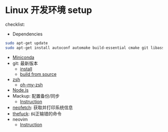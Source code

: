 # Linux 开发环境 setup

checklist:

- Dependencies
```bash
sudo apt-get update
sudo apt-get install autoconf automake build-essential cmake git libass-dev libbz2-dev libfontconfig1-dev libfreetype6-dev libfribidi-dev libharfbuzz-dev libjansson-dev liblzma-dev libmp3lame-dev libogg-dev libopus-dev libsamplerate-dev libspeex-dev libtheora-dev libtool libtool-bin libvorbis-dev libx264-dev libxml2-dev m4 make nasm patch pkg-config tar yasm zlib1g-dev python python3 python3-pip
```
- [Miniconda](https://docs.conda.io/en/latest/miniconda.html)
- git: 最新版本
    - [install](https://git-scm.com/download/linux)
    - [build from source](https://git-scm.com/book/en/v2/Getting-Started-Installing-Git)
- [zsh](https://www.zsh.org/)
    - [oh-my-zsh](https://github.com/Maoxie/Notes/blob/master/docs/Skills/Linux/zsh%E5%B8%B8%E7%94%A8%E6%8F%92%E4%BB%B6.md)
- [Node.js](https://nodejs.org/en/download/)
- Mackup: 配置备份/同步
    - [Instruction](https://github.com/Maoxie/Notes/blob/master/docs/Skills/Linux/Mackup%20%E5%90%8C%E6%AD%A5linux%E9%85%8D%E7%BD%AE.md)
- [neofetch](https://github.com/dylanaraps/neofetch): 获取并打印系统信息
- [thefuck](https://github.com/nvbn/thefuck): 纠正输错的命令
- neovim
    - [Instruction](https://github.com/Maoxie/Notes/blob/master/docs/Skills/Software-Specific/Neovim/%E5%AE%89%E8%A3%85Neovim.md)
